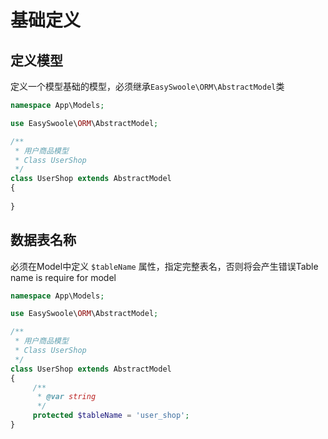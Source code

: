 # 基础定义

## 定义模型
定义一个模型基础的模型，必须继承```EasySwoole\ORM\AbstractModel```类
```php
namespace App\Models;

use EasySwoole\ORM\AbstractModel;

/**
 * 用户商品模型
 * Class UserShop
 */
class UserShop extends AbstractModel
{
    
}
```

## 数据表名称
必须在Model中定义 ```$tableName``` 属性，指定完整表名，否则将会产生错误Table name is require for model
```php
namespace App\Models;

use EasySwoole\ORM\AbstractModel;

/**
 * 用户商品模型
 * Class UserShop
 */
class UserShop extends AbstractModel
{
     /**
      * @var string 
      */
     protected $tableName = 'user_shop';
}
```
